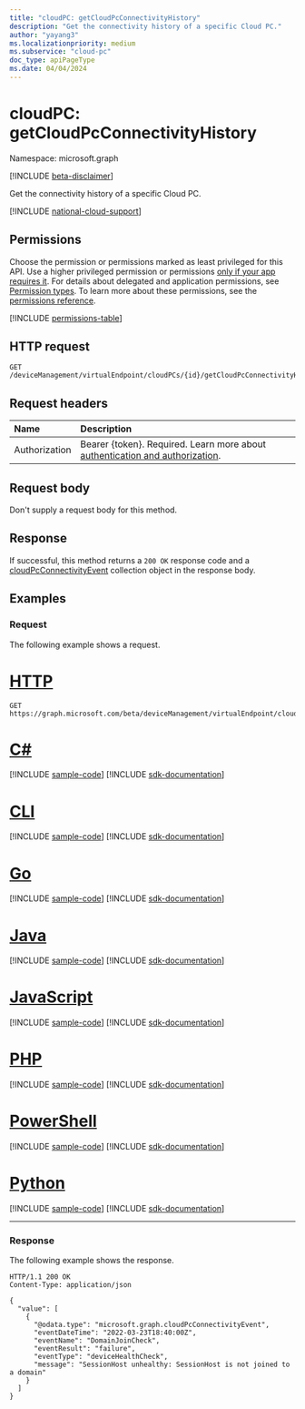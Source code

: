 ```yaml
---
title: "cloudPC: getCloudPcConnectivityHistory"
description: "Get the connectivity history of a specific Cloud PC."
author: "yayang3"
ms.localizationpriority: medium
ms.subservice: "cloud-pc"
doc_type: apiPageType
ms.date: 04/04/2024
---
```


# cloudPC: getCloudPcConnectivityHistory

Namespace: microsoft.graph

[!INCLUDE [beta-disclaimer](../../includes/beta-disclaimer.md)]

Get the connectivity history of a specific Cloud PC.

[!INCLUDE [national-cloud-support](../../includes/global-us.md)]

## Permissions

Choose the permission or permissions marked as least privileged for this API. Use a higher privileged permission or permissions [only if your app requires it](/graph/permissions-overview#best-practices-for-using-microsoft-graph-permissions). For details about delegated and application permissions, see [Permission types](/graph/permissions-overview#permission-types). To learn more about these permissions, see the [permissions reference](/graph/permissions-reference).

<!-- { "blockType": "permissions", "name": "cloudpc_getcloudpcconnectivityhistory" } -->
[!INCLUDE [permissions-table](../includes/permissions/cloudpc-getcloudpcconnectivityhistory-permissions.md)]

## HTTP request

<!-- {
  "blockType": "ignored"
}
-->

``` http
GET /deviceManagement/virtualEndpoint/cloudPCs/{id}/getCloudPcConnectivityHistory
```

## Request headers

|Name|Description|
|:---|:---|
|Authorization|Bearer {token}. Required. Learn more about [authentication and authorization](/graph/auth/auth-concepts).|

## Request body

Don't supply a request body for this method.

## Response

If successful, this method returns a `200 OK` response code and a [cloudPcConnectivityEvent](../resources/cloudpcconnectivityevent.md) collection object in the response body.

## Examples

### Request

The following example shows a request.


# [HTTP](#tab/http)
<!-- {
  "blockType": "request",
  "name": "cloudpc.getCloudPcConnectivityHistory"
}
-->
``` http
GET https://graph.microsoft.com/beta/deviceManagement/virtualEndpoint/cloudPCs/{id}/getCloudPcConnectivityHistory
```

# [C#](#tab/csharp)
[!INCLUDE [sample-code](../includes/snippets/csharp/cloudpcgetcloudpcconnectivityhistory-csharp-snippets.md)]
[!INCLUDE [sdk-documentation](../includes/snippets/snippets-sdk-documentation-link.md)]

# [CLI](#tab/cli)
[!INCLUDE [sample-code](../includes/snippets/cli/cloudpcgetcloudpcconnectivityhistory-cli-snippets.md)]
[!INCLUDE [sdk-documentation](../includes/snippets/snippets-sdk-documentation-link.md)]

# [Go](#tab/go)
[!INCLUDE [sample-code](../includes/snippets/go/cloudpcgetcloudpcconnectivityhistory-go-snippets.md)]
[!INCLUDE [sdk-documentation](../includes/snippets/snippets-sdk-documentation-link.md)]

# [Java](#tab/java)
[!INCLUDE [sample-code](../includes/snippets/java/cloudpcgetcloudpcconnectivityhistory-java-snippets.md)]
[!INCLUDE [sdk-documentation](../includes/snippets/snippets-sdk-documentation-link.md)]

# [JavaScript](#tab/javascript)
[!INCLUDE [sample-code](../includes/snippets/javascript/cloudpcgetcloudpcconnectivityhistory-javascript-snippets.md)]
[!INCLUDE [sdk-documentation](../includes/snippets/snippets-sdk-documentation-link.md)]

# [PHP](#tab/php)
[!INCLUDE [sample-code](../includes/snippets/php/cloudpcgetcloudpcconnectivityhistory-php-snippets.md)]
[!INCLUDE [sdk-documentation](../includes/snippets/snippets-sdk-documentation-link.md)]

# [PowerShell](#tab/powershell)
[!INCLUDE [sample-code](../includes/snippets/powershell/cloudpcgetcloudpcconnectivityhistory-powershell-snippets.md)]
[!INCLUDE [sdk-documentation](../includes/snippets/snippets-sdk-documentation-link.md)]

# [Python](#tab/python)
[!INCLUDE [sample-code](../includes/snippets/python/cloudpcgetcloudpcconnectivityhistory-python-snippets.md)]
[!INCLUDE [sdk-documentation](../includes/snippets/snippets-sdk-documentation-link.md)]

---

### Response

The following example shows the response.

<!-- {
  "blockType": "response",
  "@odata.type": "Collection(microsoft.graph.cloudPcConnectivityEvent)",
  "name": "cloudpc.getCloudPcConnectivityHistory"
}
-->

``` http
HTTP/1.1 200 OK
Content-Type: application/json

{
  "value": [
    {
      "@odata.type": "microsoft.graph.cloudPcConnectivityEvent",
      "eventDateTime": "2022-03-23T18:40:00Z",
      "eventName": "DomainJoinCheck",
      "eventResult": "failure",
      "eventType": "deviceHealthCheck",
      "message": "SessionHost unhealthy: SessionHost is not joined to a domain"
    }
  ]
}
```
